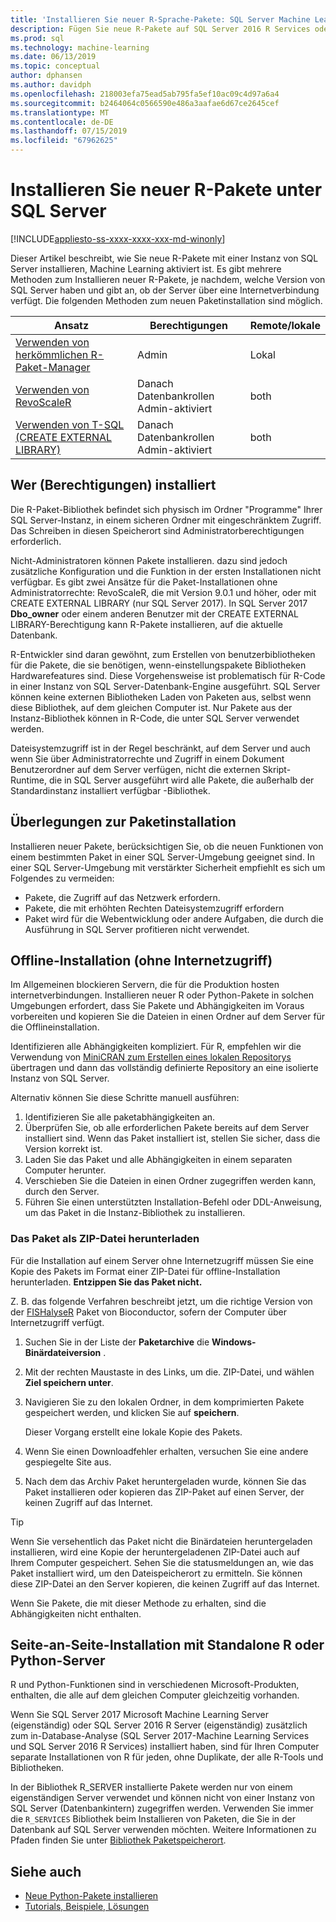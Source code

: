 ```yaml
---
title: 'Installieren Sie neuer R-Sprache-Pakete: SQL Server Machine Learning Services'
description: Fügen Sie neue R-Pakete auf SQL Server 2016 R Services oder SQL Server 2017-Machine Learning Services (Datenbankintern)
ms.prod: sql
ms.technology: machine-learning
ms.date: 06/13/2019
ms.topic: conceptual
author: dphansen
ms.author: davidph
ms.openlocfilehash: 218003efa75ead5ab795fa5ef10ac09c4d97a6a4
ms.sourcegitcommit: b2464064c0566590e486a3aafae6d67ce2645cef
ms.translationtype: MT
ms.contentlocale: de-DE
ms.lasthandoff: 07/15/2019
ms.locfileid: "67962625"
---
```

# <a name="install-new-r-packages-on-sql-server"></a>Installieren Sie neuer R-Pakete unter SQL Server
[!INCLUDE[appliesto-ss-xxxx-xxxx-xxx-md-winonly](../../includes/appliesto-ss-xxxx-xxxx-xxx-md-winonly.md)]

Dieser Artikel beschreibt, wie Sie neue R-Pakete mit einer Instanz von SQL Server installieren, Machine Learning aktiviert ist. Es gibt mehrere Methoden zum Installieren neuer R-Pakete, je nachdem, welche Version von SQL Server haben und gibt an, ob der Server über eine Internetverbindung verfügt. Die folgenden Methoden zum neuen Paketinstallation sind möglich.

| Ansatz                           | Berechtigungen               | Remote/lokale |
|------------------------------------|---------------------------|--------------|
| [Verwenden von herkömmlichen R-Paket-Manager](use-r-package-managers-on-sql-server.md)  | Admin | Lokal |
| [Verwenden von RevoScaleR](use-revoscaler-to-manage-r-packages.md) |  Danach Datenbankrollen Admin-aktiviert | both|
| [Verwenden von T-SQL (CREATE EXTERNAL LIBRARY)](install-r-packages-tsql.md) | Danach Datenbankrollen Admin-aktiviert | both 

## <a name="who-installs-permissions"></a>Wer (Berechtigungen) installiert

Die R-Paket-Bibliothek befindet sich physisch im Ordner "Programme" Ihrer SQL Server-Instanz, in einem sicheren Ordner mit eingeschränktem Zugriff. Das Schreiben in diesen Speicherort sind Administratorberechtigungen erforderlich.

Nicht-Administratoren können Pakete installieren. dazu sind jedoch zusätzliche Konfiguration und die Funktion in der ersten Installationen nicht verfügbar. Es gibt zwei Ansätze für die Paket-Installationen ohne Administratorrechte: RevoScaleR, die mit Version 9.0.1 und höher, oder mit CREATE EXTERNAL LIBRARY (nur SQL Server 2017). In SQL Server 2017 **Dbo_owner** oder einem anderen Benutzer mit der CREATE EXTERNAL LIBRARY-Berechtigung kann R-Pakete installieren, auf die aktuelle Datenbank.

R-Entwickler sind daran gewöhnt, zum Erstellen von benutzerbibliotheken für die Pakete, die sie benötigen, wenn-einstellungspakete Bibliotheken Hardwarefeatures sind. Diese Vorgehensweise ist problematisch für R-Code in einer Instanz von SQL Server-Datenbank-Engine ausgeführt. SQL Server können keine externen Bibliotheken Laden von Paketen aus, selbst wenn diese Bibliothek, auf dem gleichen Computer ist. Nur Pakete aus der Instanz-Bibliothek können in R-Code, die unter SQL Server verwendet werden.

Dateisystemzugriff ist in der Regel beschränkt, auf dem Server und auch wenn Sie über Administratorrechte und Zugriff in einem Dokument Benutzerordner auf dem Server verfügen, nicht die externen Skript-Runtime, die in SQL Server ausgeführt wird alle Pakete, die außerhalb der Standardinstanz installiert verfügbar -Bibliothek. 

## <a name="considerations-for-package-installation"></a>Überlegungen zur Paketinstallation

Installieren neuer Pakete, berücksichtigen Sie, ob die neuen Funktionen von einem bestimmten Paket in einer SQL Server-Umgebung geeignet sind. In einer SQL Server-Umgebung mit verstärkter Sicherheit empfiehlt es sich um Folgendes zu vermeiden:

+ Pakete, die Zugriff auf das Netzwerk erfordern.
+ Pakete, die mit erhöhten Rechten Dateisystemzugriff erfordern
+ Paket wird für die Webentwicklung oder andere Aufgaben, die durch die Ausführung in SQL Server profitieren nicht verwendet.

## <a name="offline-installation-no-internet-access"></a>Offline-Installation (ohne Internetzugriff)

Im Allgemeinen blockieren Servern, die für die Produktion hosten internetverbindungen. Installieren neuer R oder Python-Pakete in solchen Umgebungen erfordert, dass Sie Pakete und Abhängigkeiten im Voraus vorbereiten und kopieren Sie die Dateien in einen Ordner auf dem Server für die Offlineinstallation.

Identifizieren alle Abhängigkeiten kompliziert. Für R, empfehlen wir die Verwendung von [MiniCRAN zum Erstellen eines lokalen Repositorys](create-a-local-package-repository-using-minicran.md) übertragen und dann das vollständig definierte Repository an eine isolierte Instanz von SQL Server.

Alternativ können Sie diese Schritte manuell ausführen:

1. Identifizieren Sie alle paketabhängigkeiten an. 
2. Überprüfen Sie, ob alle erforderlichen Pakete bereits auf dem Server installiert sind. Wenn das Paket installiert ist, stellen Sie sicher, dass die Version korrekt ist.
3. Laden Sie das Paket und alle Abhängigkeiten in einem separaten Computer herunter.
4. Verschieben Sie die Dateien in einen Ordner zugegriffen werden kann, durch den Server.
5. Führen Sie einen unterstützten Installation-Befehl oder DDL-Anweisung, um das Paket in die Instanz-Bibliothek zu installieren.

### <a name="download-the-package-as-a-zipped-file"></a>Das Paket als ZIP-Datei herunterladen

Für die Installation auf einem Server ohne Internetzugriff müssen Sie eine Kopie des Pakets im Format einer ZIP-Datei für offline-Installation herunterladen. **Entzippen Sie das Paket nicht.**

Z. B. das folgende Verfahren beschreibt jetzt, um die richtige Version von der [FISHalyseR](https://bioconductor.org/packages/release/bioc/html/FISHalyseR.html) Paket von Bioconductor, sofern der Computer über Internetzugriff verfügt.

1.  Suchen Sie in der Liste der **Paketarchive** die **Windows-Binärdateiversion** .

2.  Mit der rechten Maustaste in des Links, um die. ZIP-Datei, und wählen **Ziel speichern unter**.

3.  Navigieren Sie zu den lokalen Ordner, in dem komprimierten Pakete gespeichert werden, und klicken Sie auf **speichern**.

    Dieser Vorgang erstellt eine lokale Kopie des Pakets. 

4. Wenn Sie einen Downloadfehler erhalten, versuchen Sie eine andere gespiegelte Site aus.

5. Nach dem das Archiv Paket heruntergeladen wurde, können Sie das Paket installieren oder kopieren das ZIP-Paket auf einen Server, der keinen Zugriff auf das Internet.

> [!TIP]
> Wenn Sie versehentlich das Paket nicht die Binärdateien heruntergeladen installieren, wird eine Kopie der heruntergeladenen ZIP-Datei auch auf Ihrem Computer gespeichert. Sehen Sie die statusmeldungen an, wie das Paket installiert wird, um den Dateispeicherort zu ermitteln. Sie können diese ZIP-Datei an den Server kopieren, die keinen Zugriff auf das Internet.
> 
> Wenn Sie Pakete, die mit dieser Methode zu erhalten, sind die Abhängigkeiten nicht enthalten. 


## <a name="side-by-side-installation-with-standalone-r-or-python-servers"></a>Seite-an-Seite-Installation mit Standalone R oder Python-Server

R und Python-Funktionen sind in verschiedenen Microsoft-Produkten, enthalten, die alle auf dem gleichen Computer gleichzeitig vorhanden.

Wenn Sie SQL Server 2017 Microsoft Machine Learning Server (eigenständig) oder SQL Server 2016 R Server (eigenständig) zusätzlich zum in-Database-Analyse (SQL Server 2017-Machine Learning Services und SQL Server 2016 R Services) installiert haben, sind für Ihren Computer separate Installationen von R für jeden, ohne Duplikate, der alle R-Tools und Bibliotheken.

In der Bibliothek R_SERVER installierte Pakete werden nur von einem eigenständigen Server verwendet und können nicht von einer Instanz von SQL Server (Datenbankintern) zugegriffen werden. Verwenden Sie immer die `R_SERVICES` Bibliothek beim Installieren von Paketen, die Sie in der Datenbank auf SQL Server verwenden möchten. Weitere Informationen zu Pfaden finden Sie unter [Bibliothek Paketspeicherort](../package-management/default-packages.md).

## <a name="see-also"></a>Siehe auch

+ [Neue Python-Pakete installieren](../python/install-additional-python-packages-on-sql-server.md)
+ [Tutorials, Beispiele, Lösungen](../tutorials/machine-learning-services-tutorials.md)
